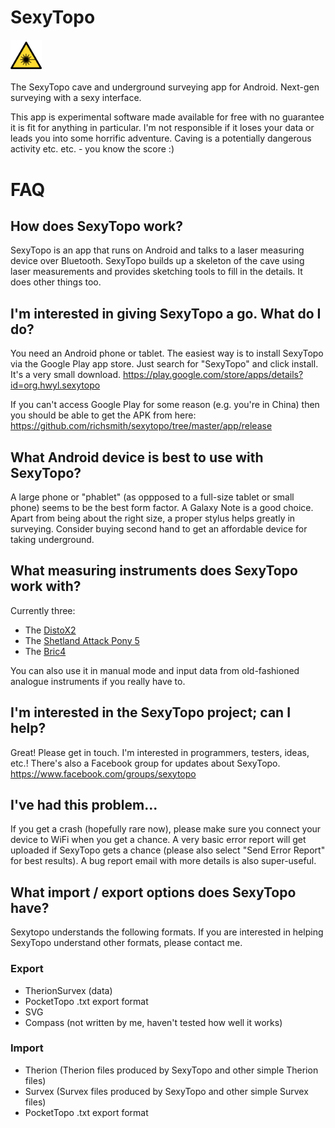
# SexyTopo

<img src="app/src/main/res/drawable-hdpi/laser_icon.png" width=10%><br> 

The SexyTopo cave and underground surveying app for Android. Next-gen surveying with a sexy interface.

This app is experimental software made available for free with no guarantee it is fit for anything in particular. I'm not responsible if it loses your data or leads you into some horrific adventure. Caving is a potentially dangerous activity etc. etc. - you know the score :)


# FAQ

## How does SexyTopo work?
SexyTopo is an app that runs on Android and talks to a laser measuring device over Bluetooth. SexyTopo builds up a skeleton of the cave using laser measurements and provides sketching tools to fill in the details. It does other things too.

## I'm interested in giving SexyTopo a go. What do I do?
You need an Android phone or tablet. The easiest way is to install SexyTopo via the Google Play app store. Just search for "SexyTopo" and click install. It's a very small download.
https://play.google.com/store/apps/details?id=org.hwyl.sexytopo

If you can't access Google Play for some reason (e.g. you're in China) then you should be able to get the APK from here: https://github.com/richsmith/sexytopo/tree/master/app/release

## What Android device is best to use with SexyTopo?
A large phone or "phablet" (as oppposed to a full-size tablet or small phone) seems to be the best form factor.
A Galaxy Note is a good choice. Apart from being about the right size, a proper stylus helps greatly in surveying. Consider buying second hand to get an affordable device for taking underground.

## What measuring instruments does SexyTopo work with?
Currently three:
* The [DistoX2](https://paperless.bheeb.ch/)
* The [Shetland Attack Pony 5](https://www.shetlandattackpony.co.uk/)
* The [Bric4](https://www.caveexploration.org/gear/bric4)

You can also use it in manual mode and input data from old-fashioned analogue instruments if you really have to.

## I'm interested in the SexyTopo project; can I help?
Great! Please get in touch. I'm interested in programmers, testers, ideas, etc.! There's also a Facebook group for updates about SexyTopo.
https://www.facebook.com/groups/sexytopo

## I've had this problem...
If you get a crash (hopefully rare now), please make sure you connect your device to WiFi when you get a chance. A very basic error report will get uploaded if SexyTopo gets a chance (please also select "Send Error Report" for best results). A bug report email with more details is also super-useful.

## What import / export options does SexyTopo have?
Sexytopo understands the following formats. If you are interested in helping SexyTopo understand other formats, please contact me.

### Export
* TherionSurvex (data)
* PocketTopo .txt export format
* SVG
* Compass (not written by me, haven't tested how well it works)

### Import
+ Therion (Therion files produced by SexyTopo and other simple Therion files)
+ Survex (Survex files produced by SexyTopo and other simple Survex files)
+ PocketTopo .txt export format

